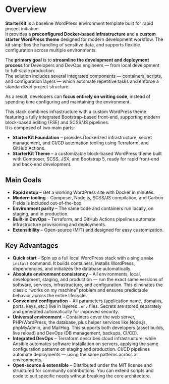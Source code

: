 # Overview

**StarterKit** is a baseline WordPress environment template built for rapid project initiation.  
It provides a **preconfigured Docker-based infrastructure** and a **custom starter WordPress theme** designed for modern development workflow. The kit simplifies the handling of sensitive data, and supports flexible configuration across multiple environments.

The **primary goal** is to **streamline the development and deployment process** for Developers and DevOps engineers — from local development to full-scale production.  
The solution includes several integrated components — containers, scripts, and configuration layers — which automate repetitive tasks and enforce a standardized project structure.

As a result, developers can **focus entirely on writing code**, instead of spending time configuring and maintaining the environment.

This stack combines infrastructure with a custom WordPress theme featuring a fully integrated Bootstrap-based front-end, supporting modern block-based editing (FSE) and SCSS/JS pipelines.  
It is composed of two main parts:

- **StarterKit Foundation** – provides Dockerized infrastructure, secret management, and CI/CD automation tooling using Terraform, and GitHub Actions.
- **StarterKit Theme** – a customizable block-based WordPress theme built with Composer, SCSS, JSX, and Bootstrap 5, ready for rapid front-end and back-end development.

## Main Goals

- **Rapid setup** – Get a working WordPress site with Docker in minutes.
- **Modern tooling** – Composer, Node.js, SCSS/JS compilation, and Carbon Fields is included out-of-the-box.
- **Environment parity** – The same code and containers run locally, on staging, and in production.
- **Built-in DevOps** – Terraform, and GitHub Actions pipelines automate infrastructure provisioning and deployments.
- **Extensibility** – Open-source (MIT) and designed for easy customization.

## Key Advantages

- **Quick start** – Spin up a full local WordPress stack with a single `make install` command. It builds containers, installs WordPress, dependencies, and initializes the database automatically.
- **Absolute environment consistency** – All environments, local, development, staging, and production — run the exact same versions of software, services, infrastructure, and configuration. This eliminates the classic “works on my machine” problem and ensures predictable behavior across the entire lifecycle.
- **Convenient configuration** – All parameters (application name, domains, ports, keys, etc.) live in layered `.env` files. Secrets are stored separately and generated automatically for improved security.
- **Universal environment** – Containers cover the web server, PHP/WordPress, the database, plus helper services like Node.js, phpMyAdmin, and MailHog. This supports both developers (asset builds, live reload) and DevOps (DB management, backups, CI/CD).
- **Integrated DevOps** – Terraform describes cloud infrastructure, while Ansible automates software installation on servers, applying the same configuration patterns on staging and production. CI/CD pipelines automate deployments — using the same patterns across all environments.
- **Open-source & extensible** – Distributed under the MIT license and structured for community contributions. You can extend scripts and code to suit specific needs without breaking the core architecture.
